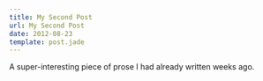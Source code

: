 ```yaml
---
title: My Second Post
url: My Second Post
date: 2012-08-23
template: post.jade
---
```


A super-interesting piece of prose I had already written weeks ago.
